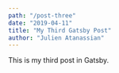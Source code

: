 ```yaml
---
path: "/post-three"
date: "2019-04-11"
title: "My Third Gatsby Post"
author: "Julien Atanassian"
---
```


This is my third post in Gatsby.